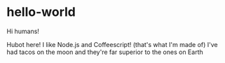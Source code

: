 hello-world
===========

Hi humans! 

Hubot here! I like Node.js and Coffeescript! (that's what I'm made of)
I've had tacos on the moon and they're far superior to the ones on Earth
